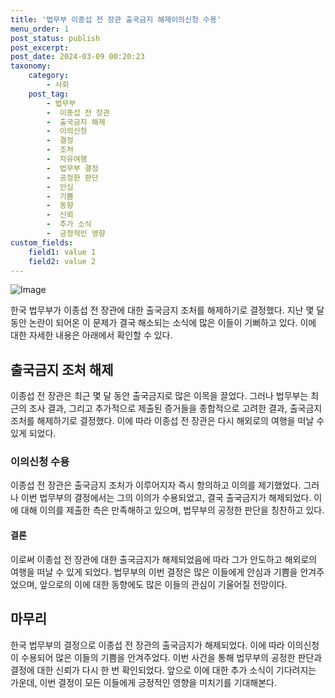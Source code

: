 ```yaml
---
title: '법무부 이종섭 전 장관 출국금지 해제이의신청 수용'
menu_order: 1
post_status: publish
post_excerpt: 
post_date: 2024-03-09 00:20:23
taxonomy:
    category:
        - 사회
    post_tag:
        - 법무부
        -  이종섭 전 장관
        -  출국금지 해제
        -  이의신청
        -  결정
        -  조처
        -  자유여행
        -  법무부 결정
        -  공정한 판단
        -  안심
        -  기쁨
        -  동향
        -  신뢰
        -  추가 소식
        -  긍정적인 영향
custom_fields:
    field1: value 1
    field2: value 2
---
```


![Image](https://imgnews.pstatic.net/image/052/2024/03/08/202403081426564194_t_20240308143301706.jpg?type=w647)

한국 법무부가 이종섭 전 장관에 대한 출국금지 조처를 해제하기로 결정했다. 지난 몇 달 동안 논란이 되어온 이 문제가 결국 해소되는 소식에 많은 이들이 기뻐하고 있다. 이에 대한 자세한 내용은 아래에서 확인할 수 있다.
## 출국금지 조처 해제
이종섭 전 장관은 최근 몇 달 동안 출국금지로 많은 이목을 끌었다. 그러나 법무부는 최근의 조사 결과, 그리고 추가적으로 제출된 증거들을 종합적으로 고려한 결과, 출국금지 조처를 해제하기로 결정했다. 이에 따라 이종섭 전 장관은 다시 해외로의 여행을 떠날 수 있게 되었다.
### 이의신청 수용
이종섭 전 장관은 출국금지 조처가 이루어지자 즉시 항의하고 이의를 제기했었다. 그러나 이번 법무부의 결정에서는 그의 이의가 수용되었고, 결국 출국금지가 해제되었다. 이에 대해 이의를 제출한 측은 만족해하고 있으며, 법무부의 공정한 판단을 칭찬하고 있다.
#### 결론
이로써 이종섭 전 장관에 대한 출국금지가 해제되었음에 따라 그가 안도하고 해외로의 여행을 떠날 수 있게 되었다. 법무부의 이번 결정은 많은 이들에게 안심과 기쁨을 안겨주었으며, 앞으로의 이에 대한 동향에도 많은 이들의 관심이 기울어질 전망이다.
## 마무리
한국 법무부의 결정으로 이종섭 전 장관의 출국금지가 해제되었다. 이에 따라 이의신청이 수용되어 많은 이들의 기쁨을 안겨주었다. 이번 사건을 통해 법무부의 공정한 판단과 결정에 대한 신뢰가 다시 한 번 확인되었다. 앞으로 이에 대한 추가 소식이 기다려지는 가운데, 이번 결정이 모든 이들에게 긍정적인 영향을 미치기를 기대해본다.
